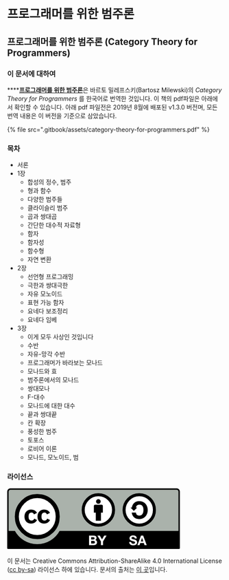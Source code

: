# 프로그래머를 위한 범주론

## 프로그래머를 위한 범주론 \(Category Theory for Programmers\)

### 이 문서에 대하여

\*\*\*\*[**프로그래머를 위한 범주론**](https://kimsijoon28.gitbook.io/category-theory-for-programmers/)은 바르토 밀레프스키\(Bartosz Milewski\)의 _Category Theory for Programmers_ 를 한국어로 번역한 것입니다. 이 책의 pdf파일은 아래에서 확인할 수 있습니다. 아래 pdf 파일전은 2019년 8월에 배포된 v1.3.0 버전며, 모든 번역 내용은 이 버전을 기준으로 삼았습니다.

{% file src=".gitbook/assets/category-theory-for-programmers.pdf" %}

### 목차

* 서론
* 1장
  * 합성의 정수, 범주
  * 형과 함수
  * 다양한 범주들
  * 클라이슬리 범주
  * 곱과 쌍대곱
  * 간단한 대수적 자료형
  * 함자
  * 함자성
  * 함수형
  * 자연 변환
* 2장
  * 선언형 프로그래밍
  * 극한과 쌍대극한
  * 자유 모노이드
  * 표현 가능 함자
  * 요네다 보조정리
  * 요네다 임베
* 3장
  * 이게 모두 사상인 것입니다
  * 수반
  * 자유-망각 수반
  * 프로그래머가 바라보는 모나드
  * 모나드와 효
  * 범주론에서의 모나드
  * 쌍대모나
  * F-대수
  * 모나드에 대한 대수
  * 끝과 쌍대끝
  * 칸 확장
  * 풍성한 범주
  * 토포스
  * 로비어 이론
  * 모나드, 모노이드, 범

### 라이선스

![](.gitbook/assets/ccbysa.png) 

이 문서는 Creative Commons Attribution-ShareAlike 4.0 International License \([cc by-sa](http://creativecommons.org/licenses/by-sa/4.0/)\) 라이선스 하에 있습니다. 문서의 출처는 [이 곳](https://github.com/hmemcpy/milewski-ctfp-pdf/)입니다.






